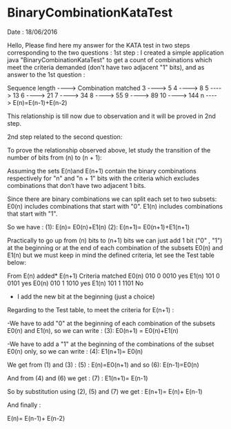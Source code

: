# BinaryCombinationKataTest
Date : 18/06/2016

Hello,
Please find here my answer for the KATA test in two steps corresponding to the two questions :
1st step :
I created a simple application java "BinaryCombinationKataTest" 
to get  a count of combinations which meet the criteria demanded (don't have two adjacent "1" bits),
and as answer to the 1st question :

Sequence length ----> Combination matched
3               ---->         5
4               ---->         8
5               ---->        13
6               ---->        21
7               ---->        34
8               ---->        55
9               ---->        89
10              ---->       144
n               ---->     E(n)=E(n-1)+E(n-2) 

This relationship is till now due to observation and it will be proved in 2nd step.

2nd step related to the second question:

To prove the relationship observed above, let study the transition of the number of bits
from (n) to (n + 1):

Assuming the sets E(n)and E(n+1) contain the binary combinations respectively for  "n" and "n + 1" bits
with the criteria which excludes combinations that don’t have two adjacent 1 bits.

Since there are binary combinations we can split each set to two subsets:
E0(n) includes combinations that start with "0".
E1(n) includes combinations that start with "1".

So we have : 
(1): E(n)= E0(n)+E1(n)
(2): E(n+1)= E0(n+1)+E1(n+1)

Practically to go up from (n) bits to (n+1) bits we can just add 1 bit ("0" , "1") at the beginning
or at the end of each combination of the subsets E0(n) and E1(n) but we must keep in mind the defined
criteria, let see the Test table below: 

From     E(n)	  added*	  E(n+1)	Criteria matched
E0(n)     010     0        0010            yes
E1(n)     101     0        0101            yes
E0(n)     010     1        1010            yes
E1(n)     101     1        1101            No

* I add the new bit at the beginning (just a choice)

Regarding to the Test table, to meet the criteria for E(n+1) :

-We have to add "0" at the beginning of each combination of the subsets E0(n) and E1(n), so we can write :
(3): E0(n+1) = E0(n)+E1(n) 

-We have to add a "1" at the beginning of the combinations of the subset E0(n) only, so we can write :
(4): E1(n+1)= E0(n)

We get from (1) and (3) :
(5) : E(n)=E0(n+1) and so (6): E(n-1)=E0(n)

And from (4) and (6) we get :
(7) : E1(n+1)= E(n-1)

So by substitution using (2), (5) and (7) we get :
E(n+1)= E(n)+ E(n-1)

And finally :

E(n)= E(n-1)+ E(n-2)

